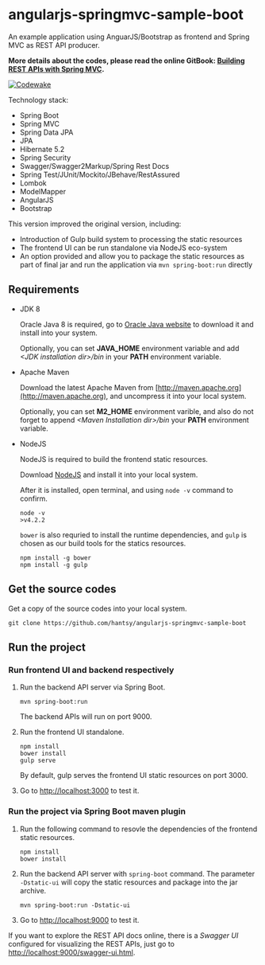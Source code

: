angularjs-springmvc-sample-boot
===============================

An example application using AnguarJS/Bootstrap as frontend and Spring MVC as REST API producer.

**More details about the codes, please read the online GitBook: [Building REST APIs with Spring MVC](https://www.gitbook.com/book/hantsy/build-a-restful-app-with-spring-mvc-and-angularjs/details).**

[![Codewake](https://www.codewake.com/badges/ask_question_flat_square.svg)](https://www.codewake.com/p/angular-spring-restful-sample)

Technology stack:

* Spring Boot
* Spring MVC
* Spring Data JPA
* JPA
* Hibernate 5.2
* Spring Security
* Swagger/Swagger2Markup/Spring Rest Docs
* Spring Test/JUnit/Mockito/JBehave/RestAssured
* Lombok
* ModelMapper
* AngularJS
* Bootstrap

This version improved the original version, including:

* Introduction of Gulp build system to processing the static resources
* The frontend UI can be run standalone via NodeJS eco-system
* An option provided and allow you to package the static resources as part of final jar and run the application via `mvn spring-boot:run` directly

## Requirements

* JDK 8

  Oracle Java 8 is required, go to [Oracle Java website](http://java.oracle.com) to download it and install into your system. 
 
  Optionally, you can set **JAVA\_HOME** environment variable and add *&lt;JDK installation dir>/bin* in your **PATH** environment variable.

* Apache Maven

  Download the latest Apache Maven from [http://maven.apache.org](http://maven.apache.org), and uncompress it into your local system. 

  Optionally, you can set **M2\_HOME** environment varible, and also do not forget to append *&lt;Maven Installation dir>/bin* your **PATH** environment variable.  

* NodeJS

  NodeJS is required to build the frontend static resources.
 
  Download [NodeJS](http://nodejs.org) and install it into your local system. 
 
  After it is installed, open terminal, and using `node -v` command to confirm.
 
  ```
  node -v 
  >v4.2.2
  ```
 
  `bower` is also requried to install the runtime dependencies, and `gulp` is chosen as our build tools for the statics resources.
 
  ```
  npm install -g bower
  npm install -g gulp
  ```
 
## Get the source codes

Get a copy of the source codes into your local system.

```
git clone https://github.com/hantsy/angularjs-springmvc-sample-boot
```

## Run the project

### Run frontend UI and backend respectively

1. Run the backend API server via Spring Boot.

   ```
   mvn spring-boot:run
   ```

   The backend APIs will run on port 9000.

2. Run the frontend UI standalone.
   
   ```
   npm install
   bower install
   gulp serve
   ```

   By default, gulp serves the frontend UI static resources on port 3000.

3. Go to [http://localhost:3000](http://localhost:3000) to test it.

### Run the project via Spring Boot maven plugin
     
1. Run the following command to resovle the dependencies of the frontend static resources.
   
   ```
   npm install
   bower install
   ```

2. Run the backend API server with `spring-boot` command. The parameter `-Dstatic-ui` will copy the static resources and package into the jar archive.

   ```
   mvn spring-boot:run -Dstatic-ui
   ```

3. Go to [http://localhost:9000](http://localhost:9000) to test it. 

If you want to explore the REST API docs online, there is a *Swagger UI* configured for visualizing the REST APIs, just go to [http://localhost:9000/swagger-ui.html](http://localhost:9000/swagger-ui.html).
 

